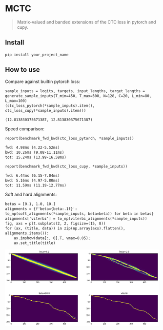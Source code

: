 # MCTC
> Matrix-valued and banded extensions of the CTC loss in pytorch and cupy.


## Install

`pip install your_project_name`

## How to use

Compare against builtin pytorch loss:

```
sample_inputs = logits, targets, input_lengths, target_lengths = generate_sample_inputs(T_min=450, T_max=500, N=128, C=20, L_min=80, L_max=100)
(ctc_loss_pytorch(*sample_inputs).item(), ctc_loss_cupy(*sample_inputs).item())
```




    (12.813830375671387, 12.813830375671387)



Speed comparison:

```
report(benchmark_fwd_bwd(ctc_loss_pytorch, *sample_inputs))
```

    fwd: 4.98ms (4.22-5.52ms)
    bwd: 10.26ms (9.08-11.11ms)
    tot: 15.24ms (13.99-16.58ms)


```
report(benchmark_fwd_bwd(ctc_loss_cupy, *sample_inputs))
```

    fwd: 6.44ms (6.15-7.04ms)
    bwd: 5.16ms (4.97-5.80ms)
    tot: 11.59ms (11.19-12.77ms)


Soft and hard alignments:

```
betas = [0.1, 1.0, 10.]
alignments = {f'beta={beta:.1f}': to_np(soft_alignments(*sample_inputs, beta=beta)) for beta in betas}
alignments['viterbi'] = to_np(viterbi_alignments(*sample_inputs))
fig, axs = plt.subplots(2, 2, figsize=(15, 8))
for (ax, (title, data)) in zip(np.array(axs).flatten(), alignments.items()):
    ax.imshow(data[:, 0].T, vmax=0.05);
    ax.set_title(title)  
```


![png](docs/images/output_9_0.png)

